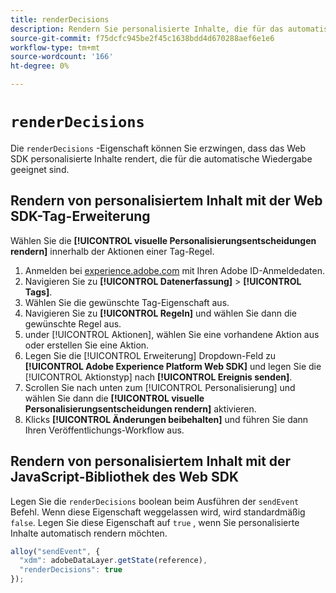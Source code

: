 ```yaml
---
title: renderDecisions
description: Rendern Sie personalisierte Inhalte, die für das automatische Rendering geeignet sind.
source-git-commit: f75dcfc945be2f45c1638bdd4d670288aef6e1e6
workflow-type: tm+mt
source-wordcount: '166'
ht-degree: 0%

---
```


# `renderDecisions`

Die `renderDecisions` -Eigenschaft können Sie erzwingen, dass das Web SDK personalisierte Inhalte rendert, die für die automatische Wiedergabe geeignet sind.

## Rendern von personalisiertem Inhalt mit der Web SDK-Tag-Erweiterung

Wählen Sie die **[!UICONTROL visuelle Personalisierungsentscheidungen rendern]** innerhalb der Aktionen einer Tag-Regel.

1. Anmelden bei [experience.adobe.com](https://experience.adobe.com) mit Ihren Adobe ID-Anmeldedaten.
1. Navigieren Sie zu **[!UICONTROL Datenerfassung]** > **[!UICONTROL Tags]**.
1. Wählen Sie die gewünschte Tag-Eigenschaft aus.
1. Navigieren Sie zu **[!UICONTROL Regeln]** und wählen Sie dann die gewünschte Regel aus.
1. under [!UICONTROL Aktionen], wählen Sie eine vorhandene Aktion aus oder erstellen Sie eine Aktion.
1. Legen Sie die [!UICONTROL Erweiterung] Dropdown-Feld zu **[!UICONTROL Adobe Experience Platform Web SDK]** und legen Sie die [!UICONTROL Aktionstyp] nach **[!UICONTROL Ereignis senden]**.
1. Scrollen Sie nach unten zum [!UICONTROL Personalisierung] und wählen Sie dann die **[!UICONTROL visuelle Personalisierungsentscheidungen rendern]** aktivieren.
1. Klicks **[!UICONTROL Änderungen beibehalten]** und führen Sie dann Ihren Veröffentlichungs-Workflow aus.

## Rendern von personalisiertem Inhalt mit der JavaScript-Bibliothek des Web SDK

Legen Sie die `renderDecisions` boolean beim Ausführen der `sendEvent` Befehl. Wenn diese Eigenschaft weggelassen wird, wird standardmäßig `false`. Legen Sie diese Eigenschaft auf `true` , wenn Sie personalisierte Inhalte automatisch rendern möchten.

```js
alloy("sendEvent", {
  "xdm": adobeDataLayer.getState(reference),
  "renderDecisions": true
});
```
